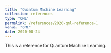 ```yaml
---
title: "Quantum Machine Learning"
collection: references
type: "QML"
permalink: /references/2020-qml-reference-1
venue: "QML"
date: 2020-08-24
---
```


This is a reference for Quantum Machine Learning.
